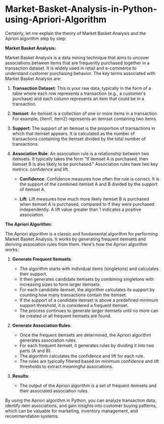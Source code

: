 # Market-Basket-Analysis-in-Python-using-Apriori-Algorithm
Certainly, let me explain the theory of Market Basket Analysis and the Apriori algorithm step by step:

**Market Basket Analysis:**

Market Basket Analysis is a data mining technique that aims to uncover associations between items that are frequently purchased together in a transaction dataset. It is widely used in retail and e-commerce to understand customer purchasing behavior. The key terms associated with Market Basket Analysis are:

1. **Transaction Dataset**: This is your raw data, typically in the form of a table where each row represents a transaction (e.g., a customer's purchase) and each column represents an item that could be in a transaction.

2. **Itemset**: An itemset is a collection of one or more items in a transaction. For example, {item1, item2} represents an itemset containing two items.

3. **Support**: The support of an itemset is the proportion of transactions in which that itemset appears. It is calculated as the number of transactions containing the itemset divided by the total number of transactions.

4. **Association Rule**: An association rule is a relationship between two itemsets. It typically takes the form "If itemset A is purchased, then itemset B is also likely to be purchased." Association rules have two key metrics: confidence and lift.

    - **Confidence**: Confidence measures how often the rule is correct. It is the support of the combined itemset A and B divided by the support of itemset A.
    
    - **Lift**: Lift measures how much more likely itemset B is purchased when itemset A is purchased, compared to if they were purchased independently. A lift value greater than 1 indicates a positive association.

**The Apriori Algorithm:**

The Apriori algorithm is a classic and fundamental algorithm for performing Market Basket Analysis. It works by generating frequent itemsets and deriving association rules from them. Here's how the Apriori algorithm works:

1. **Generate Frequent Itemsets**:
   - The algorithm starts with individual items (singletons) and calculates their support.
   - It then generates candidate itemsets by combining singletons with increasing sizes to form larger itemsets.
   - For each candidate itemset, the algorithm calculates its support by counting how many transactions contain the itemset.
   - If the support of a candidate itemset is above a predefined minimum support threshold, it is considered a frequent itemset.
   - The process continues to generate larger itemsets until no more can be created or all frequent itemsets are found.

2. **Generate Association Rules**:
   - Once the frequent itemsets are determined, the Apriori algorithm generates association rules.
   - For each frequent itemset, it generates rules by dividing it into two parts (A and B).
   - The algorithm calculates the confidence and lift for each rule.
   - The rules are typically filtered based on minimum confidence and lift thresholds to extract meaningful associations.

3. **Results**:
   - The output of the Apriori algorithm is a set of frequent itemsets and their associated association rules.

By using the Apriori algorithm in Python, you can analyze transaction data, identify item associations, and gain insights into customer buying patterns, which can be valuable for marketing, inventory management, and recommendation systems.

